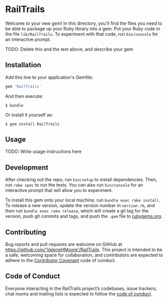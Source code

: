 # RailTrails

Welcome to your new gem! In this directory, you'll find the files you need to be able to package up your Ruby library into a gem. Put your Ruby code in the file `lib/RailTrails`. To experiment with that code, run `bin/console` for an interactive prompt.

TODO: Delete this and the text above, and describe your gem

## Installation

Add this line to your application's Gemfile:

```ruby
gem 'RailTrails'
```

And then execute:

    $ bundle

Or install it yourself as:

    $ gem install RailTrails

## Usage

TODO: Write usage instructions here

## Development

After checking out the repo, run `bin/setup` to install dependencies. Then, run `rake spec` to run the tests. You can also run `bin/console` for an interactive prompt that will allow you to experiment.

To install this gem onto your local machine, run `bundle exec rake install`. To release a new version, update the version number in `version.rb`, and then run `bundle exec rake release`, which will create a git tag for the version, push git commits and tags, and push the `.gem` file to [rubygems.org](https://rubygems.org).

## Contributing

Bug reports and pull requests are welcome on GitHub at https://github.com/'ValerieHMoore'/RailTrails. This project is intended to be a safe, welcoming space for collaboration, and contributors are expected to adhere to the [Contributor Covenant](http://contributor-covenant.org) code of conduct.

## Code of Conduct

Everyone interacting in the RailTrails project’s codebases, issue trackers, chat rooms and mailing lists is expected to follow the [code of conduct](https://github.com/'ValerieHMoore'/RailTrails/blob/master/CODE_OF_CONDUCT.md).

